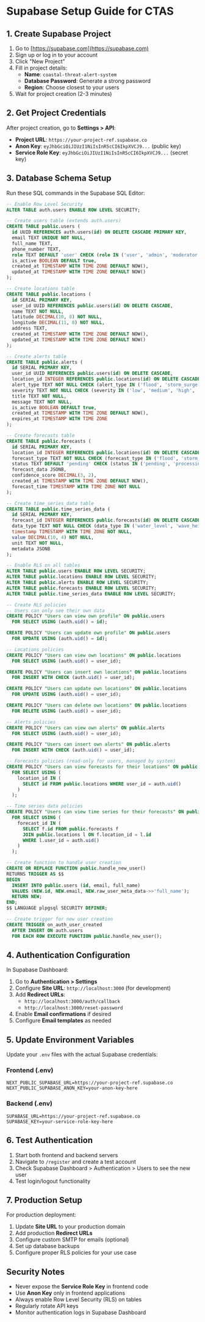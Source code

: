 # Supabase Setup Guide for CTAS

## 1. Create Supabase Project

1. Go to [https://supabase.com](https://supabase.com)
2. Sign up or log in to your account
3. Click "New Project"
4. Fill in project details:
   - **Name**: `coastal-threat-alert-system`
   - **Database Password**: Generate a strong password
   - **Region**: Choose closest to your users
5. Wait for project creation (2-3 minutes)

## 2. Get Project Credentials

After project creation, go to **Settings > API**:

- **Project URL**: `https://your-project-ref.supabase.co`
- **Anon Key**: `eyJhbGciOiJIUzI1NiIsInR5cCI6IkpXVCJ9...` (public key)
- **Service Role Key**: `eyJhbGciOiJIUzI1NiIsInR5cCI6IkpXVCJ9...` (secret key)

## 3. Database Schema Setup

Run these SQL commands in the Supabase SQL Editor:

```sql
-- Enable Row Level Security
ALTER TABLE auth.users ENABLE ROW LEVEL SECURITY;

-- Create users table (extends auth.users)
CREATE TABLE public.users (
  id UUID REFERENCES auth.users(id) ON DELETE CASCADE PRIMARY KEY,
  email TEXT UNIQUE NOT NULL,
  full_name TEXT,
  phone_number TEXT,
  role TEXT DEFAULT 'user' CHECK (role IN ('user', 'admin', 'moderator')),
  is_active BOOLEAN DEFAULT true,
  created_at TIMESTAMP WITH TIME ZONE DEFAULT NOW(),
  updated_at TIMESTAMP WITH TIME ZONE DEFAULT NOW()
);

-- Create locations table
CREATE TABLE public.locations (
  id SERIAL PRIMARY KEY,
  user_id UUID REFERENCES public.users(id) ON DELETE CASCADE,
  name TEXT NOT NULL,
  latitude DECIMAL(10, 8) NOT NULL,
  longitude DECIMAL(11, 8) NOT NULL,
  address TEXT,
  created_at TIMESTAMP WITH TIME ZONE DEFAULT NOW(),
  updated_at TIMESTAMP WITH TIME ZONE DEFAULT NOW()
);

-- Create alerts table
CREATE TABLE public.alerts (
  id SERIAL PRIMARY KEY,
  user_id UUID REFERENCES public.users(id) ON DELETE CASCADE,
  location_id INTEGER REFERENCES public.locations(id) ON DELETE CASCADE,
  alert_type TEXT NOT NULL CHECK (alert_type IN ('flood', 'storm_surge', 'tsunami', 'cyclone')),
  severity TEXT NOT NULL CHECK (severity IN ('low', 'medium', 'high', 'critical')),
  title TEXT NOT NULL,
  message TEXT NOT NULL,
  is_active BOOLEAN DEFAULT true,
  created_at TIMESTAMP WITH TIME ZONE DEFAULT NOW(),
  expires_at TIMESTAMP WITH TIME ZONE
);

-- Create forecasts table
CREATE TABLE public.forecasts (
  id SERIAL PRIMARY KEY,
  location_id INTEGER REFERENCES public.locations(id) ON DELETE CASCADE,
  forecast_type TEXT NOT NULL CHECK (forecast_type IN ('flood', 'storm_surge', 'weather')),
  status TEXT DEFAULT 'pending' CHECK (status IN ('pending', 'processing', 'completed', 'failed')),
  forecast_data JSONB,
  confidence_score DECIMAL(3, 2),
  created_at TIMESTAMP WITH TIME ZONE DEFAULT NOW(),
  forecast_time TIMESTAMP WITH TIME ZONE NOT NULL
);

-- Create time_series_data table
CREATE TABLE public.time_series_data (
  id SERIAL PRIMARY KEY,
  forecast_id INTEGER REFERENCES public.forecasts(id) ON DELETE CASCADE,
  data_type TEXT NOT NULL CHECK (data_type IN ('water_level', 'wave_height', 'wind_speed', 'precipitation')),
  timestamp TIMESTAMP WITH TIME ZONE NOT NULL,
  value DECIMAL(10, 4) NOT NULL,
  unit TEXT NOT NULL,
  metadata JSONB
);

-- Enable RLS on all tables
ALTER TABLE public.users ENABLE ROW LEVEL SECURITY;
ALTER TABLE public.locations ENABLE ROW LEVEL SECURITY;
ALTER TABLE public.alerts ENABLE ROW LEVEL SECURITY;
ALTER TABLE public.forecasts ENABLE ROW LEVEL SECURITY;
ALTER TABLE public.time_series_data ENABLE ROW LEVEL SECURITY;

-- Create RLS policies
-- Users can only see their own data
CREATE POLICY "Users can view own profile" ON public.users
  FOR SELECT USING (auth.uid() = id);

CREATE POLICY "Users can update own profile" ON public.users
  FOR UPDATE USING (auth.uid() = id);

-- Locations policies
CREATE POLICY "Users can view own locations" ON public.locations
  FOR SELECT USING (auth.uid() = user_id);

CREATE POLICY "Users can insert own locations" ON public.locations
  FOR INSERT WITH CHECK (auth.uid() = user_id);

CREATE POLICY "Users can update own locations" ON public.locations
  FOR UPDATE USING (auth.uid() = user_id);

CREATE POLICY "Users can delete own locations" ON public.locations
  FOR DELETE USING (auth.uid() = user_id);

-- Alerts policies
CREATE POLICY "Users can view own alerts" ON public.alerts
  FOR SELECT USING (auth.uid() = user_id);

CREATE POLICY "Users can insert own alerts" ON public.alerts
  FOR INSERT WITH CHECK (auth.uid() = user_id);

-- Forecasts policies (read-only for users, managed by system)
CREATE POLICY "Users can view forecasts for their locations" ON public.forecasts
  FOR SELECT USING (
    location_id IN (
      SELECT id FROM public.locations WHERE user_id = auth.uid()
    )
  );

-- Time series data policies
CREATE POLICY "Users can view time series for their forecasts" ON public.time_series_data
  FOR SELECT USING (
    forecast_id IN (
      SELECT f.id FROM public.forecasts f
      JOIN public.locations l ON f.location_id = l.id
      WHERE l.user_id = auth.uid()
    )
  );

-- Create function to handle user creation
CREATE OR REPLACE FUNCTION public.handle_new_user()
RETURNS TRIGGER AS $$
BEGIN
  INSERT INTO public.users (id, email, full_name)
  VALUES (NEW.id, NEW.email, NEW.raw_user_meta_data->>'full_name');
  RETURN NEW;
END;
$$ LANGUAGE plpgsql SECURITY DEFINER;

-- Create trigger for new user creation
CREATE TRIGGER on_auth_user_created
  AFTER INSERT ON auth.users
  FOR EACH ROW EXECUTE FUNCTION public.handle_new_user();
```

## 4. Authentication Configuration

In Supabase Dashboard:

1. Go to **Authentication > Settings**
2. Configure **Site URL**: `http://localhost:3000` (for development)
3. Add **Redirect URLs**:
   - `http://localhost:3000/auth/callback`
   - `http://localhost:3000/reset-password`
4. Enable **Email confirmations** if desired
5. Configure **Email templates** as needed

## 5. Update Environment Variables

Update your `.env` files with the actual Supabase credentials:

### Frontend (.env)
```env
NEXT_PUBLIC_SUPABASE_URL=https://your-project-ref.supabase.co
NEXT_PUBLIC_SUPABASE_ANON_KEY=your-anon-key-here
```

### Backend (.env)
```env
SUPABASE_URL=https://your-project-ref.supabase.co
SUPABASE_KEY=your-service-role-key-here
```

## 6. Test Authentication

1. Start both frontend and backend servers
2. Navigate to `/register` and create a test account
3. Check Supabase Dashboard > Authentication > Users to see the new user
4. Test login/logout functionality

## 7. Production Setup

For production deployment:

1. Update **Site URL** to your production domain
2. Add production **Redirect URLs**
3. Configure custom SMTP for emails (optional)
4. Set up database backups
5. Configure proper RLS policies for your use case

## Security Notes

- Never expose the **Service Role Key** in frontend code
- Use **Anon Key** only in frontend applications
- Always enable Row Level Security (RLS) on tables
- Regularly rotate API keys
- Monitor authentication logs in Supabase Dashboard